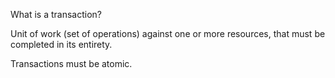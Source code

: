 

What is a transaction?

Unit of work (set of operations) against one or more resources, that must be completed in its entirety.

Transactions must be atomic.
